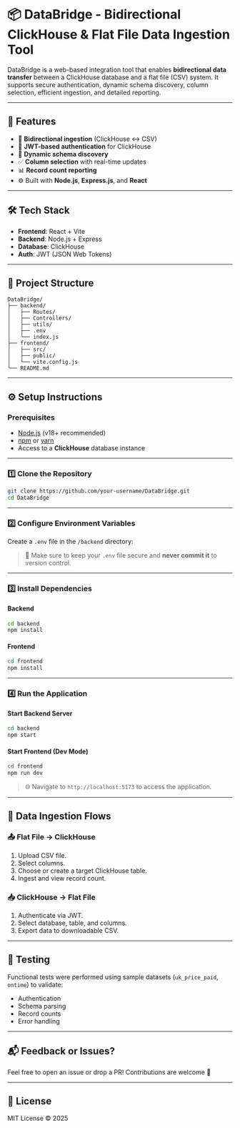 # 📦 DataBridge - Bidirectional ClickHouse & Flat File Data Ingestion Tool

DataBridge is a web-based integration tool that enables **bidirectional data transfer** between a ClickHouse database and a flat file (CSV) system. It supports secure authentication, dynamic schema discovery, column selection, efficient ingestion, and detailed reporting.

---

## 🚀 Features

- 🔁 **Bidirectional ingestion** (ClickHouse ↔ CSV)
- 🔐 **JWT-based authentication** for ClickHouse
- 🧠 **Dynamic schema discovery**
- ✅ **Column selection** with real-time updates
- 📊 **Record count reporting**
- ⚙️ Built with **Node.js**, **Express.js**, and **React**

---

## 🛠️ Tech Stack

- **Frontend**: React + Vite  
- **Backend**: Node.js + Express  
- **Database**: ClickHouse  
- **Auth**: JWT (JSON Web Tokens)

---

## 📁 Project Structure

```
DataBridge/
├── backend/
│   ├── Routes/
│   ├── Controllers/
│   ├── utils/
│   ├── .env
│   └── index.js
├── frontend/
│   ├── src/
│   ├── public/
│   └── vite.config.js
└── README.md
```

---

## ⚙️ Setup Instructions

### Prerequisites

- [Node.js](https://nodejs.org/) (v18+ recommended)
- [npm](https://www.npmjs.com/) or [yarn](https://yarnpkg.com/)
- Access to a **ClickHouse** database instance

---

### 1️⃣ Clone the Repository

```bash
git clone https://github.com/your-username/DataBridge.git
cd DataBridge
```

---

### 2️⃣ Configure Environment Variables

Create a `.env` file in the `/backend` directory:

> 🔐 Make sure to keep your `.env` file secure and **never commit it** to version control.

---

### 3️⃣ Install Dependencies

#### Backend

```bash
cd backend
npm install
```

#### Frontend

```bash
cd frontend
npm install
```

---

### 4️⃣ Run the Application

#### Start Backend Server

```bash
cd backend
npm start
```

#### Start Frontend (Dev Mode)

```bash
cd frontend
npm run dev
```

> 🌐 Navigate to `http://localhost:5173` to access the application.

---

## 🔄 Data Ingestion Flows

### 📤 Flat File → ClickHouse

1. Upload CSV file.
2. Select columns.
3. Choose or create a target ClickHouse table.
4. Ingest and view record count.

### 📥 ClickHouse → Flat File

1. Authenticate via JWT.
2. Select database, table, and columns.
3. Export data to downloadable CSV.

---

## 🧪 Testing

Functional tests were performed using sample datasets (`uk_price_paid`, `ontime`) to validate:

- Authentication
- Schema parsing
- Record counts
- Error handling

---


## 📬 Feedback or Issues?

Feel free to open an issue or drop a PR! Contributions are welcome 🙌

---

## 📄 License

MIT License © 2025
